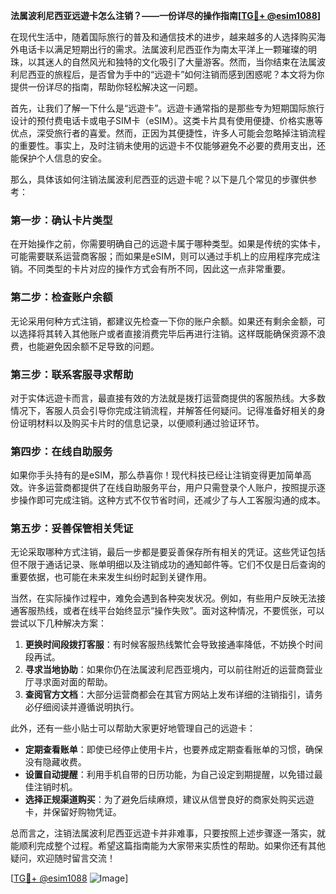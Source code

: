 **法属波利尼西亚远遊卡怎么注销？——一份详尽的操作指南[[TG💪+ @esim1088](https://t.me/s/esim1088)]**

在现代生活中，随着国际旅行的普及和通信技术的进步，越来越多的人选择购买海外电话卡以满足短期出行的需求。法属波利尼西亚作为南太平洋上一颗璀璨的明珠，以其迷人的自然风光和独特的文化吸引了大量游客。然而，当你结束在法属波利尼西亚的旅程后，是否曾为手中的“远遊卡”如何注销而感到困惑呢？本文将为你提供一份详尽的指南，帮助你轻松解决这一问题。

首先，让我们了解一下什么是“远遊卡”。远遊卡通常指的是那些专为短期国际旅行设计的预付费电话卡或电子SIM卡（eSIM）。这类卡片具有使用便捷、价格实惠等优点，深受旅行者的喜爱。然而，正因为其便捷性，许多人可能会忽略掉注销流程的重要性。事实上，及时注销未使用的远遊卡不仅能够避免不必要的费用支出，还能保护个人信息的安全。

那么，具体该如何注销法属波利尼西亚的远遊卡呢？以下是几个常见的步骤供参考：

### **第一步：确认卡片类型**
在开始操作之前，你需要明确自己的远遊卡属于哪种类型。如果是传统的实体卡，可能需要联系运营商客服；而如果是eSIM，则可以通过手机上的应用程序完成注销。不同类型的卡片对应的操作方式会有所不同，因此这一点非常重要。

### **第二步：检查账户余额**
无论采用何种方式注销，都建议先检查一下你的账户余额。如果还有剩余金额，可以选择将其转入其他账户或者直接消费完毕后再进行注销。这样既能确保资源不浪费，也能避免因余额不足导致的问题。

### **第三步：联系客服寻求帮助**
对于实体远遊卡而言，最直接有效的方法就是拨打运营商提供的客服热线。大多数情况下，客服人员会引导你完成注销流程，并解答任何疑问。记得准备好相关的身份证明材料以及购买卡片时的信息记录，以便顺利通过验证环节。

### **第四步：在线自助服务**
如果你手头持有的是eSIM，那么恭喜你！现代科技已经让注销变得更加简单高效。许多运营商都提供了在线自助服务平台，用户只需登录个人账户，按照提示逐步操作即可完成注销。这种方式不仅节省时间，还减少了与人工客服沟通的成本。

### **第五步：妥善保管相关凭证**
无论采取哪种方式注销，最后一步都是要妥善保存所有相关的凭证。这些凭证包括但不限于通话记录、账单明细以及注销成功的通知邮件等。它们不仅是日后查询的重要依据，也可能在未来发生纠纷时起到关键作用。

当然，在实际操作过程中，难免会遇到各种突发状况。例如，有些用户反映无法接通客服热线，或者在线平台始终显示“操作失败”。面对这种情况，不要慌张，可以尝试以下几种解决方案：

1. **更换时间段拨打客服**：有时候客服热线繁忙会导致接通率降低，不妨换个时间段再试。
2. **寻求当地协助**：如果你仍在法属波利尼西亚境内，可以前往附近的运营商营业厅寻求面对面的帮助。
3. **查阅官方文档**：大部分运营商都会在其官方网站上发布详细的注销指引，请务必仔细阅读并遵循说明执行。

此外，还有一些小贴士可以帮助大家更好地管理自己的远遊卡：

- **定期查看账单**：即使已经停止使用卡片，也要养成定期查看账单的习惯，确保没有隐藏收费。
- **设置自动提醒**：利用手机自带的日历功能，为自己设定到期提醒，以免错过最佳注销时机。
- **选择正规渠道购买**：为了避免后续麻烦，建议从信誉良好的商家处购买远遊卡，并保留好购物凭证。

总而言之，注销法属波利尼西亚远遊卡并非难事，只要按照上述步骤逐一落实，就能顺利完成整个过程。希望这篇指南能为大家带来实质性的帮助。如果你还有其他疑问，欢迎随时留言交流！

[[TG💪+ @esim1088](https://t.me/s/esim1088) ![Image](https://i.postimg.cc/4NQfJmqS/Snipaste-2025-05-13-00-14-12.png)]
